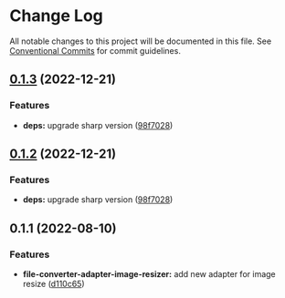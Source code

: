 # Change Log

All notable changes to this project will be documented in this file.
See [Conventional Commits](https://conventionalcommits.org) for commit guidelines.

## [0.1.3](https://github.com/Rytass/Utils/compare/@rytass/file-converter-adapter-image-resizer@0.1.1...@rytass/file-converter-adapter-image-resizer@0.1.3) (2022-12-21)


### Features

* **deps:** upgrade sharp version ([98f7028](https://github.com/Rytass/Utils/commit/98f7028cc8783683a435118e1e7312b407cdc191))





## [0.1.2](https://github.com/Rytass/Utils/compare/@rytass/file-converter-adapter-image-resizer@0.1.1...@rytass/file-converter-adapter-image-resizer@0.1.2) (2022-12-21)


### Features

* **deps:** upgrade sharp version ([98f7028](https://github.com/Rytass/Utils/commit/98f7028cc8783683a435118e1e7312b407cdc191))





## 0.1.1 (2022-08-10)


### Features

* **file-converter-adapter-image-resizer:** add new adapter for image resize ([d110c65](https://github.com/Rytass/Utils/commit/d110c65e21117d6052dc158fae7036d3bca6a2ea))
